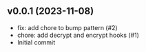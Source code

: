 ## v0.0.1 (2023-11-08)


- fix: add chore to bump pattern (#2)
- chore: add decrypt and encrypt hooks (#1)
- Initial commit

